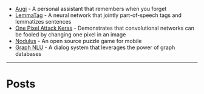 - [Augi](https://helloaugi.com/) - A personal assistant that remembers when you forget
- [LemmaTag](https://github.com/Hyperparticle/LemmaTag) - A neural network that jointly part-of-speech tags and lemmatizes sentences
- [One Pixel Attack Keras](https://github.com/Hyperparticle/one-pixel-attack-keras) - Demonstrates that convolutional networks can be fooled by changing one pixel in an image
- [Nodulus](/nodulus/) - An open source puzzle game for mobile
- [Graph NLU](https://github.com/Hyperparticle/graph-nlu) - A dialog system that leverages the power of graph databases

---

# Posts